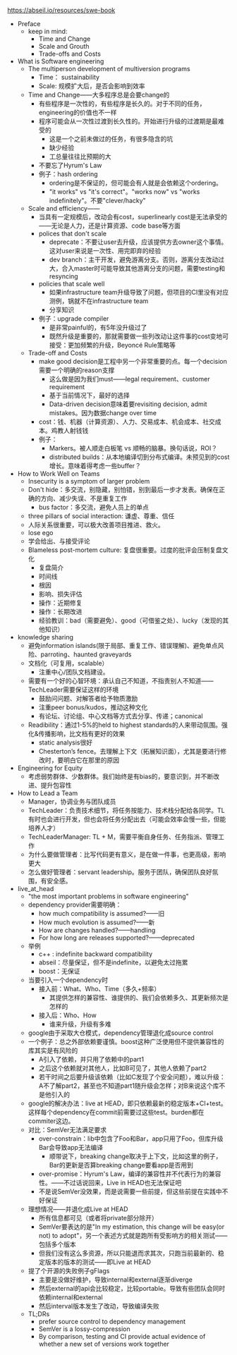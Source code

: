 https://abseil.io/resources/swe-book

* Preface
  * keep in mind:
    * Time and Change
    * Scale and Grouth
    * Trade-offs and Costs
* What is Software engineering
  * The multiperson development of multiversion programs
    * Time： sustainability
    * Scale: 规模扩大后，是否会影响到效率
  * Time and Change——大多程序总是会要change的
    * 有些程序是一次性的，有些程序是长久的。对于不同的任务，engineering的价值也不一样
    * 程序可能会从一次性过渡到长久性的。开始进行升级的过渡期是最难受的
      * 这是一个之前未做过的任务，有很多隐含的坑
      * 缺少经验
      * 工总量往往比预期的大
    * 不要忘了Hyrum's Law
    * 例子：hash ordering
      * ordering是不保证的，但可能会有人就是会依赖这个ordering。
      * "it works" vs "it's correct"。"works now" vs "works indefinitely"。不要"clever/hacky"
  * Scale and efficiency——
    * 当具有一定规模后，改动会有cost，superlinearly cost是无法承受的——无论是人力，还是计算资源、code base等方面
    * polices that don't scale
      * deprecate：不要让user去升级，应该提供方去owner这个事情。这对user来说是一次性、用完即弃的经验
      * dev branch：主干开发，避免游离分支。否则，游离分支改动过大，合入master时可能导致其他游离分支的问题，需要testing和resyncing
    * policies that scale well
      * 如果infrastructure team升级导致了问题，但项目的CI里没有对应测例，锅就不在infrastructure team
      * 分享知识
    * 例子：upgrade compiler
      * 是非常painful的，有5年没升级过了
      * 既然升级是重要的，那就需要做一些列改动让这件事的cost变地可接受：更加频繁的升级，Beyoncé Rule策略等
  * Trade-off and Costs
    * make good decision是工程中另一个非常重要的点。每一个decision需要一个明确的reason支撑
      * 这么做是因为我们must——legal requirement、customer requirement
      * 基于当前情况下，最好的选择
      * Data-driven decision意味着要revisiting decision, admit mistakes。因为数据change over time
    * cost：钱、机器（计算资源）、人力、交易成本、机会成本、社交成本。鸡教人射钱钱
    * 例子：
      * Markers。被人顺走白板笔 vs 顺畅的脑暴。换句话说，ROI？
      * distributed builds：从本地编译切到分布式编译。未预见到的cost增长。意味着得考虑一些buffer？
* How to Work Well on Teams
  * Insecurity is a symptom of larger problem
  * Don't hide：多交流，别隐藏，别怕错，别到最后一步才发表。确保在正确的方向、减少失误、不是重复工作
    * bus factor：多交流，避免人员上的单点
  * three pillars of social interaction: 谦虚、尊重、信任
  * 人际关系很重要，可以极大改善项目推进、救火。
  * lose ego
  * 学会给出、与接受评论
  * Blameless post-mortem culture: 复盘很重要。过度的批评会压制复盘文化
    * 复盘简介
    * 时间线
    * 根因
    * 影响、损失评估
    * 操作：近期修复
    * 操作：长期改进
    * 经验教训：bad（需要避免）、good（可借鉴之处）、lucky（发现的其他知识）
* knowledge sharing
  * 避免information islands(限于局部、重复工作、错误理解)、避免单点风险、parroting、haunted graveyards
  * 文档化（可复用，scalable）
    * 注重中心/团队文档建设。
  * 需要有一个好的心智环境：承认自己不知道，不指责别人不知道——TechLeader需要保证这样的环境
    * 鼓励问问题、对解答者给予物质激励
    * 注重peer bonus/kudos，推动这种文化
    * 有论坛、讨论组、中心文档等方式去分享、传递；canonical
  * Readibility：通过1-5%的held to highest standards的人来带动氛围。强化&传播影响，比文档有更好的效果
    * static analysis很好
    * Chesterton’s fence。去理解上下文（拓展知识面），尤其是要进行修改时，要明白它在那里的原因
* Engineering for Equity
  * 考虑弱势群体、少数群体。我们始终是有bias的，要意识到，并不断改进、提升包容性
* How to Lead a Team
  * Manager，协调业务与团队成员
  * TechLeader：负责技术细节，将任务按能力、技术栈分配给各同学。TL有时也会进行开发，但也会将任务分配出去（可能会效率会慢一些，但能培养人才）
  * TechLeaderManager: TL + M，需要平衡自身任务、任务指派、管理工作
  * 为什么要做管理者：比写代码更有意义，是在做一件事，也更高级，影响更大
  * 怎么做好管理者：servant leadership。服务于团队，确保团队良好氛围，有安全感。
* live_at_head
  * "the most important problems in software engineering"
  * dependency provider需要明确：
    * how much compatibility is assumed?——旧
    * How much evolution is assumed?——新
    * How are changes handled?——handling
    * For how long are releases supported?——deprecated
  * 举例
    * c++ : indefinite backward compatibility
    * abseil：尽量保证，但不是indefinite，以避免太过拖累
    * boost：无保证
  * 当要引入一个dependency时
    * 接入前：What、Who、Time（多久+频率）
      * 其提供怎样的兼容性、谁提供的、我们会依赖多久、其更新频次是怎样的
    * 接入后：Who、How
      * 谁来升级，升级有多难
  * google由于采取大仓模式，dependency管理退化成source control
  * 一个例子：总之外部依赖要谨慎。boost这种广泛使用但不提供兼容性的库其实是有风险的
    * A引入了依赖，并只用了依赖中的part1
    * 之后这个依赖就对其他人，比如B可见了，其他人依赖了part2
    * 若干时间之后要升级该依赖（比如C发现了个安全问题），难以升级：A不了解part2，甚至也不知道part1随升级会怎样；对B来说这个库不是他引入的
  * google的解决办法：live at HEAD，即只依赖最新的稳定版本+CI+test。这样每个dependency在commit前需要过这些test。burden都在commiter这边。
  * 对比：SemVer无法满足要求
    * over-constrain：lib中包含了Foo和Bar，app只用了Foo，但库升级Bar会导致app无法编译
      * 顺带说下，breaking change取决于上下文，比如这里的例子，Bar的更新是否算breaking change要看app是否用到
    * over-promise：Hyrum's Law，编译的兼容性并不代表行为的兼容性。——不过话说回来，Live in HEAD也无法保证吧
    * 不是说SemVer没效果，而是说需要一些前提，但这些前提在实践中不好保证
  * 理想情况——并退化成Live at HEAD
    * 所有信息都可见（或者将private部分除开）
    * SemVer要表达的是"In my estimation, this change will be easy(or not) to adopt"，另一个表述方式就是跑所有受影响方的相关测试——包括多个版本
    * 但我们没有这么多资源，所以只能退而求其次，只跑当前最新的、稳定版本的版本的测试——即Live at HEAD
  * 提了个开源的失败例子gFlags
    * 主要是没做好维护，导致internal和external逐渐diverge
    * 然后external的api会比较稳定，比较portable。导致有些团队会同时依赖internal和external
    * 然后interval版本发生了改动，导致编译失败
  * TL;DRs
    * prefer source control to dependency management
    * SemVer is a lossy-compression
    * By comparison, testing and CI provide actual evidence of whether a new set of versions work together